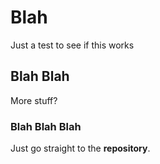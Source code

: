 # Blah

Just a test to see if this works

## Blah Blah

More stuff?

### Blah Blah Blah

Just go straight to the **repository**.

